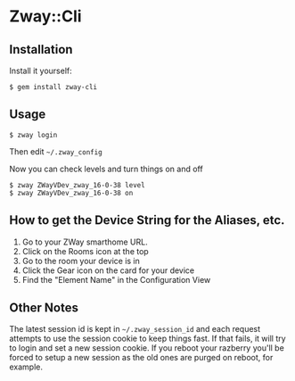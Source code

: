 # Zway::Cli

## Installation

Install it yourself:

    $ gem install zway-cli

## Usage

    $ zway login

Then edit `~/.zway_config`

Now you can check levels and turn things on and off

    $ zway ZWayVDev_zway_16-0-38 level
    $ zway ZWayVDev_zway_16-0-38 on

## How to get the Device String for the Aliases, etc. ##

1.  Go to your ZWay smarthome URL.
2.  Click on the Rooms icon at the top
3.  Go to the room your device is in
4.  Click the Gear icon on the card for your device
5.  Find the "Element Name" in the Configuration View

## Other Notes

The latest session id is kept in `~/.zway_session_id` and each request attempts to use the session cookie to keep things fast. If that fails, it will try to login and set a new session cookie. If you reboot your razberry you'll be forced to setup a new session as the old ones are purged on reboot, for example.